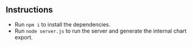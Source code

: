 ## Instructions

- Run `npm i` to install the dependencies.
- Run `node server.js` to run the server and generate the internal chart export.
